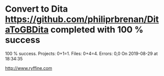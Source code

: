 # Convert to Dita https://github.com/philiprbrenan/DitaToGBDita  completed with 100 % success

100 % success. Projects: 0+1=1.  Files: 0+4=4. Errors: 0,0  On 2019-08-29 at 18:34:35





http://www.ryffine.com
